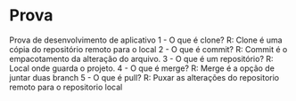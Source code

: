# Prova
 Prova de desenvolvimento de aplicativo
 1 - O que é clone?
  R: Clone é uma cópia do repositório remoto para o local
 2 - O que é commit?
 R: Commit é o empacotamento da alteração do arquivo.
 3 - O que é um repositório?
 R: Local onde guarda o projeto.
 4 - O que é merge?
 R: Merge é a opção de juntar duas branch
 5 - O que é pull?
 R: Puxar as alterações do repositorio remoto para o repositorio local
